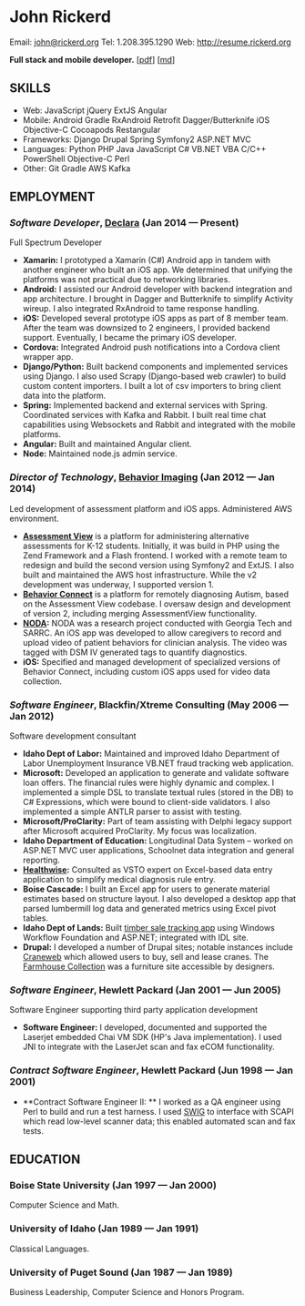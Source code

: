 ---
---
John Rickerd
============
Email: john@rickerd.org
Tel: 1.208.395.1290
Web: http://resume.rickerd.org

**Full stack and mobile developer.**   [[pdf](http://resume.rickerd.org/resume.pdf)] [[md](http://resume.rickerd.org/resume.md)]

## SKILLS

  - Web: JavaScript jQuery ExtJS Angular 
  - Mobile: Android Gradle RxAndroid Retrofit Dagger/Butterknife iOS Objective-C Cocoapods Restangular 
  - Frameworks: Django Drupal Spring Symfony2 ASP.NET MVC 
  - Languages: Python PHP Java JavaScript C# VB.NET VBA C/C++ PowerShell Objective-C Perl 
  - Other: Git Gradle AWS Kafka 

## EMPLOYMENT

### *Software Developer*, [Declara](https://corp.declara.com) (Jan 2014 — Present)

Full Spectrum Developer
  - **Xamarin:** I prototyped a Xamarin (C#) Android app in tandem with another engineer who built an iOS app. We determined that unifying the platforms was not practical due to networking libraries.
  - **Android:** I assisted our Android developer with backend integration and app architecture. I brought in Dagger and Butterknife to simplify Activity wireup. I also integrated RxAndroid to tame response handling.
  - **iOS:** Developed several prototype iOS apps as part of 8 member team. After the team was downsized to 2 engineers, I provided backend support. Eventually, I became the primary iOS developer.
  - **Cordova:** Integrated Android push notifications into a Cordova client wrapper app.
  - **Django/Python:** Built backend components and implemented services using Django. I also used Scrapy (Django-based web crawler) to build custom content importers. I built a lot of csv importers to bring client data into the platform.
  - **Spring:** Implemented backend and external services with Spring. Coordinated services with Kafka and Rabbit. I built real time chat capabilities using Websockets and Rabbit and integrated with the mobile platforms.
  - **Angular:** Built and maintained Angular client.
  - **Node:** Maintained node.js admin service.

### *Director of Technology*, [Behavior Imaging](https://behaviorimaging.com/) (Jan 2012 — Jan 2014)

Led development of assessment platform and iOS apps. Administered AWS environment.
  - **[Assessment View](https://behaviorimaging.com/products/assessment-view/)** is a platform for administering alternative assessments for K-12 students. Initially, it was build in PHP using the Zend Framework and a Flash frontend. I worked with a remote team to redesign and build the second version using Symfony2 and ExtJS. I also built and maintained the AWS host infrastructure. While the v2 development was underway, I supported version 1.
  - **[Behavior Connect](https://behaviorimaging.com/products/behavior-connect/)** is a platform for remotely diagnosing Autism, based on the Assessment View codebase. I oversaw design and development of version 2, including merging AssessmentView functionality.
  - **[NODA](https://behaviorimaging.com/noda/):** NODA was a research project conducted with Georgia Tech and SARRC. An iOS app was developed to allow caregivers to record and upload video of patient behaviors for clinician analysis. The video was tagged with DSM IV generated tags to quantify diagnostics.
  - **iOS:** Specified and managed development of specialized versions of Behavior Connect, including custom iOS apps used for video data collection.

### *Software Engineer*, Blackfin/Xtreme Consulting (May 2006 — Jan 2012)

Software development consultant
  - **Idaho Dept of Labor:** Maintained and improved Idaho Department of Labor Unemployment Insurance VB.NET fraud tracking web application.
  - **Microsoft:** Developed an application to generate and validate software loan offers. The financial rules were highly dynamic and complex. I implemented a simple DSL to translate textual rules (stored in the DB) to C# Expressions, which were bound to client-side validators. I also implemented a simple ANTLR parser to assist with testing.
  - **Microsoft/ProClarity:** Part of team assisting with Delphi legacy support after Microsoft acquired ProClarity. My focus was localization.
  - **Idaho Department of Education:** Longitudinal Data System – worked on ASP.NET MVC user applications, Schoolnet data integration and general reporting.
  - **[Healthwise](http://www.healthwise.org):** Consulted as VSTO expert on Excel-based data entry application to simplify medical diagnosis rule entry.
  - **Boise Cascade:** I built an Excel app for users to generate material estimates based on structure layout. I also developed a desktop app that parsed lumbermill log data and generated metrics using Excel pivot tables.
  - **Idaho Dept of Lands:** Built [timber sale tracking app](http://web.idl.idaho.gov/timbersale/Search.aspx) using Windows Workflow Foundation and ASP.NET; integrated with IDL site.
  - **Drupal:** I developed a number of Drupal sites; notable instances include [Craneweb](https://craneweb.com) which allowed users to buy, sell and lease cranes. The [Farmhouse Collection](https://www.farmhousecollection.com) was a furniture site accessible by designers.

### *Software Engineer*, Hewlett Packard (Jan 2001 — Jun 2005)

Software Engineer supporting third party application development
  - **Software Engineer:** I developed, documented and supported the Laserjet embedded Chai VM SDK (HP's Java implementation). I used JNI to integrate with the LaserJet scan and fax eCOM functionality.

### *Contract Software Engineer*, Hewlett Packard (Jun 1998 — Jan 2001)


  - **Contract Software Engineer II: ** I worked as a QA engineer using Perl to build and run a test harness. I used [SWIG](http://www.swig.org/) to interface with SCAPI which read low-level scanner data; this enabled automated scan and fax tests.




## EDUCATION

### Boise State University (Jan 1997 — Jan 2000)

Computer Science and Math.


### University of Idaho (Jan 1989 — Jan 1991)

Classical Languages.


### University of Puget Sound (Jan 1987 — Jan 1989)

Business Leadership, Computer Science and Honors Program.












